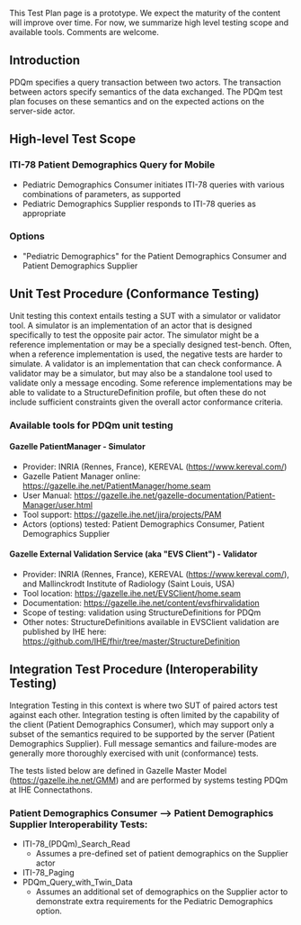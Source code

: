 <div markdown="1" class="stu-note">

This Test Plan page is a prototype.   We expect the maturity of the content will improve over time.  For now, we summarize high level testing scope and available tools. Comments are welcome.
</div>

## Introduction

PDQm specifies a query transaction between two actors.  The transaction between actors specify semantics of the data exchanged.  The PDQm test plan focuses on these semantics and on the expected actions on the server-side actor.

## High-level Test Scope

### ITI-78 Patient Demographics Query for Mobile 

* Pediatric Demographics Consumer initiates ITI-78 queries with various combinations of parameters, as supported
* Pediatric Demographics Supplier responds to ITI-78 queries as appropriate 

### Options

* "Pediatric Demographics" for the Patient Demographics Consumer and Patient Demographics Supplier

## Unit Test Procedure (Conformance Testing)

Unit testing this context entails testing a SUT with a simulator or validator tool.  A simulator is an implementation of an actor that is designed specifically to test the opposite pair actor. The simulator might be a reference implementation or may be a specially designed test-bench.  Often, when a reference implementation is used, the negative tests are harder to simulate. A validator is an implementation that can check conformance. A validator may be a simulator, but may also be a standalone tool used to validate only a message encoding. Some reference implementations may be able to validate to a StructureDefinition profile, but often these do not include sufficient constraints given the overall actor conformance criteria. 

### Available tools for PDQm unit testing

#### Gazelle PatientManager - Simulator 

* Provider: INRIA (Rennes, France), KEREVAL (https://www.kereval.com/)
* Gazelle Patient Manager online: https://gazelle.ihe.net/PatientManager/home.seam
* User Manual:  https://gazelle.ihe.net/gazelle-documentation/Patient-Manager/user.html
* Tool support: https://gazelle.ihe.net/jira/projects/PAM
* Actors (options) tested:  Patient Demographics Consumer, Patient Demographics Supplier 

#### Gazelle External Validation Service (aka "EVS Client") - Validator

* Provider:  INRIA (Rennes, France), KEREVAL (https://www.kereval.com/), and Mallinckrodt Institute of Radiology (Saint Louis, USA) 
* Tool location: https://gazelle.ihe.net/EVSClient/home.seam
* Documentation: https://gazelle.ihe.net/content/evsfhirvalidation
* Scope of testing: validation using StructureDefinitions for PDQm
* Other notes: StructureDefinitions available in EVSClient validation are published by IHE here: https://github.com/IHE/fhir/tree/master/StructureDefinition

## Integration Test Procedure (Interoperability Testing)

Integration Testing in this context is where two SUT of paired actors test against each other.  Integration testing is often limited by the capability of the client (Patient Demographics Consumer), which may support only a subset of the semantics required to be supported by the server (Patient Demographics Supplier).  Full message semantics and failure-modes are generally more thoroughly exercised with unit (conformance) tests.

The tests listed below are defined in Gazelle Master Model (https://gazelle.ihe.net/GMM) and are performed by systems testing PDQm at IHE Connectathons.

### Patient Demographics Consumer --> Patient Demographics Supplier Interoperability Tests:

* ITI-78_(PDQm)_Search_Read
  * Assumes a pre-defined set of patient demographics on the Supplier actor
* ITI-78_Paging
* PDQm_Query_with_Twin_Data
  * Assumes an additional set of demographics on the Supplier actor to demonstrate extra requirements for the Pediatric Demographics option.
